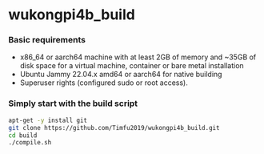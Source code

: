 # wukongpi4b_build

### Basic requirements

- x86_64 or aarch64 machine with at least 2GB of memory and ~35GB of disk space for a virtual machine, container or bare metal installation
- Ubuntu Jammy 22.04.x amd64 or aarch64 for native building 
- Superuser rights (configured sudo or root access).

### Simply start with the build script

```bash
apt-get -y install git
git clone https://github.com/Timfu2019/wukongpi4b_build.git
cd build
./compile.sh
```


